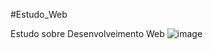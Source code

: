#Estudo_Web

Estudo sobre Desenvolveimento Web
![image](https://github.com/DanielMigue/Estudo_Web/assets/117693873/49c13667-4f3d-44c4-bc63-09186009cc39)

